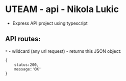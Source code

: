 # UTEAM - api - Nikola Lukic

- Express API project using typescript


## API routes:
`*` - wildcard (any url request) - returns this JSON object:
                
    {
        status:200,
        message:'OK'
    }